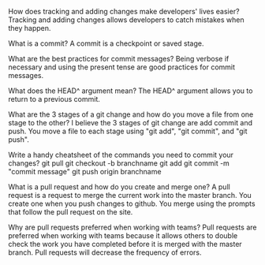 How does tracking and adding changes make developers' lives easier?
Tracking and adding changes allows developers to catch mistakes when they happen. 

What is a commit?
A commit is a checkpoint or saved stage.

What are the best practices for commit messages?
Being verbose if necessary and using the present tense are good practices for commit messages.

What does the HEAD^ argument mean?
The HEAD^ argument allows you to return to a previous commit.

What are the 3 stages of a git change and how do you move a file from one stage to the other?
I believe the 3 stages of git change are add commit and push.
You move a file to each stage using "git add", "git commit", and "git push".

Write a handy cheatsheet of the commands you need to commit your changes?
git pull
git checkout -b branchname
git add
git commit -m "commit message"
git push origin branchname

What is a pull request and how do you create and merge one?
A pull request is a request to merge the current work into the master branch. You create one when you push changes to github. You merge using the prompts that follow the pull request on the site.

Why are pull requests preferred when working with teams?
Pull requests are preferred when working with teams because it allows others to double check the work you have completed before it is merged with the master branch. Pull requests will decrease the frequency of errors.
